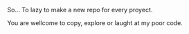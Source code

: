 So... To lazy to make a new repo for every proyect.

You are wellcome to copy, explore or laught at my poor code.
